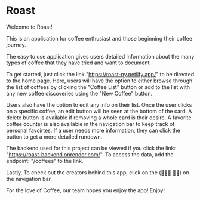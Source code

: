 # Roast

Welcome to Roast!

This is an application for coffee enthusiast and those beginning their coffee journey.

The easy to use application gives users detailed information about the many types of coffee that they have tried and want to document.

To get started, just click the link "https://roast-ny.netlify.app/" to be directed to the home page. Here, users will have the option to either browse through the list of coffees by clicking the "Coffee List" button or add to the list with any new coffee discoveries using the "New Coffee" button.

Users also have the option to edit any info on their list. Once the user clicks on a specific coffee, an edit button will be seen at the bottom of the card. A delete button is available if removing a whole card is their desire. A favorite coffee counter is also available in the navigation bar to keep track of personal favoirtes. If a user needs more information, they can click the button to get a more detailed rundown.

The backend used for this project can be viewed if you click the link: "https://roast-backend.onrender.com/". To access the data, add the endpoint: "/coffees" to the link.

Lastly, To check out the creators behind this app, click on the (🧔🏿‍♂️ 🧔🏻) on the navigation bar.

For the love of Coffee, our team hopes you enjoy the app!
Enjoy!
